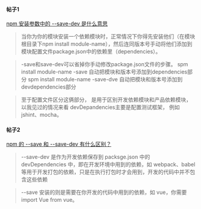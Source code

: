 #### 帖子1
[npm 安装参数中的 --save-dev 是什么意思](https://segmentfault.com/q/1010000000403629)

>当你为你的模块安装一个依赖模块时，正常情况下你得先安装他们（在模块根目录下npm install module-name），然后连同版本号手动将他们添加到模块配置文件package.json中的依赖里（dependencies）。

> -save和save-dev可以省掉你手动修改package.json文件的步骤。
spm install module-name -save 自动把模块和版本号添加到dependencies部分
spm install module-name -save-dve 自动把模块和版本号添加到devdependencies部分

>至于配置文件区分这俩部分， 是用于区别开发依赖模块和产品依赖模块， 以我见过的情况来看 devDepandencies主要是配置测试框架， 例如jshint、mocha。

#### 帖子2
[npm 的 --save 和 --save-dev 有什么区别？](https://segmentfault.com/q/1010000009821306)



> --save-dev 是作为开发依赖保存到 packsge.json 中的 devDependencies 中，即在开发环境中用到的依赖，如 webpack、babel 等用于开发打包的依赖，只是在执行打包时才会用到，开发的代码中并不包含这些依赖

> --save 安装的则是需要在你开发的代码中用到的依赖，如 vue，你需要 import Vue from vue。